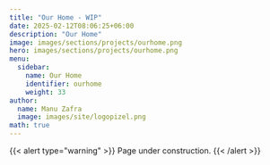 ```yaml
---
title: "Our Home - WIP"
date: 2025-02-12T08:06:25+06:00
description: "Our Home"
image: images/sections/projects/ourhome.png
hero: images/sections/projects/ourhome.png
menu:
  sidebar:
    name: Our Home
    identifier: ourhome
    weight: 33
author:
  name: Manu Zafra
  image: images/site/logopizel.png
math: true
---
```

{{< alert type="warning" >}}
Page under construction.
{{< /alert >}}